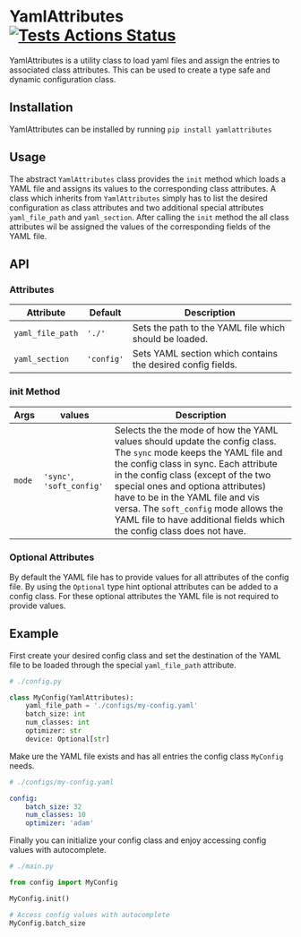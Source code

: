# YamlAttributes [![Tests Actions Status](https://github.com/gcascio/yaml-attributes/workflows/Tests/badge.svg)](https://github.com/gcascio/yaml-attributes/actions)

YamlAttributes is a utility class to load yaml files and assign the entries to associated class attributes.
This can be used to create a type safe and dynamic configuration class.

## Installation

YamlAttributes can be installed by running `pip install yamlattributes`

## Usage

The abstract `YamlAttributes` class provides the `init` method which loads a YAML file and assigns its values to the corresponding class attributes.
A class which inherits from `YamlAttributes` simply has to list the desired configuration as class attributes and two additional special attributes `yaml_file_path` and `yaml_section`. After calling the `init` method the all class attributes wil be assigned the values of the corresponding fields of the YAML file.

## API

### Attributes

| Attribute        | Default    | Description                                                      |
|------------------|------------|------------------------------------------------------------------|
| `yaml_file_path` | `'./'`     | Sets the path to the YAML file which should be loaded.           |
| `yaml_section`   | `'config'` | Sets YAML section which contains the desired config fields.      |

### init Method

| Args           | values                    | Description                                                      |
|----------------|---------------------------|------------------------------------------------------------------|
| `mode`         | `'sync'`, `'soft_config'` | Selects the the mode of how the YAML values should update the config class. The `sync` mode keeps the YAML file and the config class in sync. Each attribute in the config class (except of the two special ones and optiona attributes) have to be in the YAML file and vis versa. The `soft_config` mode allows the YAML file to have additional fields which the config class does not have. |

### Optional Attributes

By default the YAML file has to provide values for all attributes of the config file. By using the `Optional` type hint optional attributes can be added to a config class. For these optional attributes the YAML file is not required to provide values.

## Example

First create your desired config class and set the destination of the YAML file to be loaded through the special `yaml_file_path` attribute.

```python
# ./config.py

class MyConfig(YamlAttributes):
    yaml_file_path = './configs/my-config.yaml'
    batch_size: int
    num_classes: int
    optimizer: str
    device: Optional[str]
```

Make ure the YAML file exists and has all entries the config class `MyConfig` needs.

```yaml
# ./configs/my-config.yaml

config:
    batch_size: 32
    num_classes: 10
    optimizer: 'adam'
```

Finally you can initialize your config class and enjoy accessing config values with autocomplete.

```python
# ./main.py

from config import MyConfig

MyConfig.init()

# Access config values with autocomplete
MyConfig.batch_size
```